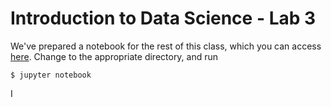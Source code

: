 # Introduction to Data Science - Lab 3

We've prepared a notebook for the rest of this class, which you can access [here](lab-3-notebook.ipynb). Change to the appropriate directory, and run

```
$ jupyter notebook
```
I